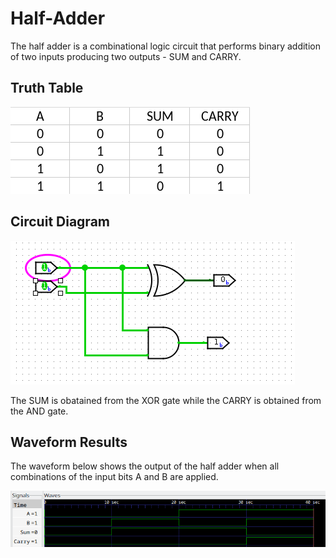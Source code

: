 # Half-Adder

The half adder is a combinational logic circuit that performs binary addition of two inputs producing two outputs - SUM and CARRY. 

## Truth Table

![Truth Table](photos/table.png)

## Circuit Diagram

![Circuit Diagram](photos/ha_logisim.png)

The SUM is obatained from the XOR gate while the CARRY is obtained from the AND gate.

## Waveform Results

The waveform below shows the output of the half adder when all combinations of the input bits A and B are applied.

![ Waveform Diagram](photos/waveform.png)

